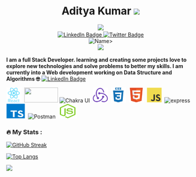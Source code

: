<div id="header" align="center">
<h1>Aditya Kumar  <img src="https://media.giphy.com/media/hvRJCLFzcasrR4ia7z/giphy.gif" width="30px"/> </h1>
  <img src="https://media.giphy.com/media/M9gbBd9nbDrOTu1Mqx/giphy.gif" width="100"/>
</div>
<div id="badges" align="center">
  <a href="https://www.linkedin.com/in/aditya-kumar-1243bb231/">
    <img src="https://img.shields.io/badge/LinkedIn-blue?style=for-the-badge&logo=linkedin&logoColor=white" alt="LinkedIn Badge"/>
  </a>
   <a href="https://aditya-kumarportfolio.netlify.app">
    <img src="https://img.shields.io/badge/Portfolio-%23000000.svg?style=for-the-badge&logo=firefox&logoColor=#FF7139" alt="Twitter Badge"/>
  </a>
</div>
<div id="badges" align="center">
<img src="https://komarev.com/ghpvc/?username=Adityaprajapati26&style=flat-square&color=blue" alt="Name"/>>
</div>
<div align="center">
  <img src="https://media.giphy.com/media/dWesBcTLavkZuG35MI/giphy.gif"/>
</div>


**I am a full Stack Developer. learning and creating some projects love to explore new technologies and solve problems to better my skills. I am currently into a Web development working on Data Structure and Algorithms 🤓**
<a href="https://www.linkedin.com/in/aditya-kumar-1243bb231/">
    <img src="https://img.shields.io/badge/LinkedIn-blue?style=for-the-badge&logo=linkedin&logoColor=white" alt="LinkedIn Badge"/>
  </a>



<div>
  
  <img src="https://github.com/devicons/devicon/blob/master/icons/react/react-original-wordmark.svg" title="React" alt="React" width="40" height="40"/>&nbsp;
 <img src="https://img.shields.io/badge/MongoDB-%234ea94b.svg?style=for-the-badge&logo=mongodb&logoColor=white" height="40" width="90"/>
  <img src="https://img.shields.io/badge/chakra-%234ED1C5.svg?style=for-the-badge&logo=chakraui&logoColor=white" title="Chakra UI" alt="Chakra UI" width="90" height="40"/>&nbsp;
<img src="https://github.com/devicons/devicon/blob/master/icons/redux/redux-original.svg" title="Redux" alt="Redux " width="40" height="40"/>&nbsp;
  <img src="https://github.com/devicons/devicon/blob/master/icons/css3/css3-plain-wordmark.svg"  title="CSS3" alt="CSS" width="40" height="40"/>&nbsp;
  <img src="https://github.com/devicons/devicon/blob/master/icons/html5/html5-original.svg" title="HTML5" alt="HTML" width="40" height="40"/>&nbsp;
  <img src="https://github.com/devicons/devicon/blob/master/icons/javascript/javascript-original.svg" title="JavaScript" alt="JavaScript" width="40" height="40"/>&nbsp;
  <img src="https://user-images.githubusercontent.com/11978772/40430986-a0eb7b92-5e63-11e8-80eb-43fe07f664a6.png" title="Express" alt="express" width="50" height="40"/>&nbsp;
    <img src="https://github.com/devicons/devicon/blob/master/icons/typescript/typescript-original.svg" title="Typescript" alt="typescript" width="50" height="40"/>&nbsp;
    <img src="https://uxwing.com/wp-content/themes/uxwing/download/brands-and-social-media/postman-icon.png" title="Postman" alt="Postman" width="50" height="40"/>&nbsp;
  <img src="https://github.com/devicons/devicon/blob/master/icons/nodejs/nodejs-original.svg" title="Node" alt="nodejs" width="50" height="40"/>
  
</div>

### :fire: My Stats :
[![GitHub Streak](http://github-readme-streak-stats.herokuapp.com?user=Adityaprajapati26&theme=dark&background=000000)](https://git.io/streak-stats)
<br/>

[![Top Langs](https://github-readme-stats.vercel.app/api/top-langs/?username=Adityaprajapati26&layout=compact&theme=vision-friendly-dark)](https://github.com/anuraghazra/github-readme-stats)
 
 
 

 
  <img src="https://media.giphy.com/media/MFOKtDGXzvm9yZI2CA/giphy.gif"  width="100px"/>

 
 




 
